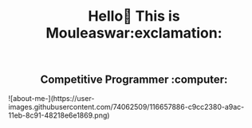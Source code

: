 <h1 align="center"> Hello👋 This is Mouleaswar:exclamation: <br></br>
<h2 align="center"> Competitive Programmer :computer:</h2>
![about-me-](https://user-images.githubusercontent.com/74062509/116657886-c9cc2380-a9ac-11eb-8c91-48218e6e1869.png)
